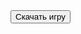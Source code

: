 <!DOCTYPE html>
<html>
<body>
  <a href="izm.exe" download>
    <button>Скачать игру</button>
  </a>
</body>
</html>
